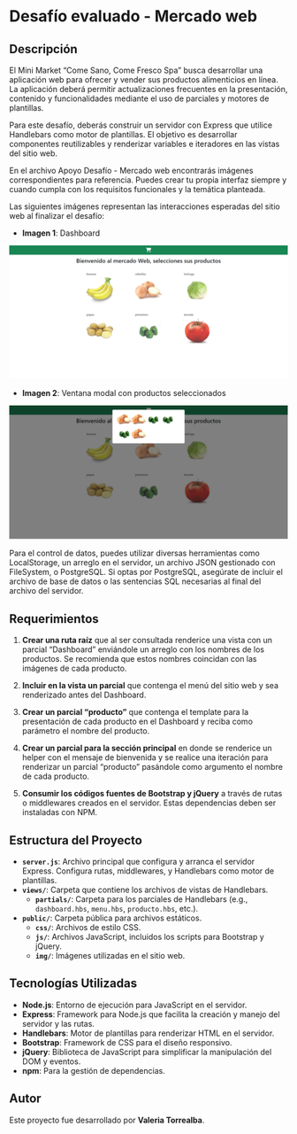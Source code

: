 # Desafío evaluado - Mercado web

## Descripción

El Mini Market “Come Sano, Come Fresco Spa” busca desarrollar una aplicación web para ofrecer y vender sus productos alimenticios en línea. La aplicación deberá permitir actualizaciones frecuentes en la presentación, contenido y funcionalidades mediante el uso de parciales y motores de plantillas.

Para este desafío, deberás construir un servidor con Express que utilice Handlebars como motor de plantillas. El objetivo es desarrollar componentes reutilizables y renderizar variables e iteradores en las vistas del sitio web.

En el archivo Apoyo Desafío - Mercado web encontrarás imágenes correspondientes para referencia. Puedes crear tu propia interfaz siempre y cuando cumpla con los requisitos funcionales y la temática planteada.

Las siguientes imágenes representan las interacciones esperadas del sitio web al finalizar el desafío:

- **Imagen 1**: Dashboard

![mercado1](assets/screenshot/mercado1.png)

- **Imagen 2**: Ventana modal con productos seleccionados

![mercado1](assets/screenshot/mercado2.png)

Para el control de datos, puedes utilizar diversas herramientas como LocalStorage, un arreglo en el servidor, un archivo JSON gestionado con FileSystem, o PostgreSQL. Si optas por PostgreSQL, asegúrate de incluir el archivo de base de datos o las sentencias SQL necesarias al final del archivo del servidor.

## Requerimientos

1. **Crear una ruta raíz** que al ser consultada renderice una vista con un parcial “Dashboard” enviándole un arreglo con los nombres de los productos. Se recomienda que estos nombres coincidan con las imágenes de cada producto.

2. **Incluir en la vista un parcial** que contenga el menú del sitio web y sea renderizado antes del Dashboard.

3. **Crear un parcial “producto”** que contenga el template para la presentación de cada producto en el Dashboard y reciba como parámetro el nombre del producto.

4. **Crear un parcial para la sección principal** en donde se renderice un helper con el mensaje de bienvenida y se realice una iteración para renderizar un parcial “producto” pasándole como argumento el nombre de cada producto.

5. **Consumir los códigos fuentes de Bootstrap y jQuery** a través de rutas o middlewares creados en el servidor. Estas dependencias deben ser instaladas con NPM.

## Estructura del Proyecto

- **`server.js`**: Archivo principal que configura y arranca el servidor Express. Configura rutas, middlewares, y Handlebars como motor de plantillas.
- **`views/`**: Carpeta que contiene los archivos de vistas de Handlebars.
  - **`partials/`**: Carpeta para los parciales de Handlebars (e.g., `dashboard.hbs`, `menu.hbs`, `producto.hbs`, etc.).
- **`public/`**: Carpeta pública para archivos estáticos.
  - **`css/`**: Archivos de estilo CSS.
  - **`js/`**: Archivos JavaScript, incluidos los scripts para Bootstrap y jQuery.
  - **`img/`**: Imágenes utilizadas en el sitio web.

## Tecnologías Utilizadas

- **Node.js**: Entorno de ejecución para JavaScript en el servidor.
- **Express**: Framework para Node.js que facilita la creación y manejo del servidor y las rutas.
- **Handlebars**: Motor de plantillas para renderizar HTML en el servidor.
- **Bootstrap**: Framework de CSS para el diseño responsivo.
- **jQuery**: Biblioteca de JavaScript para simplificar la manipulación del DOM y eventos.
- **npm**: Para la gestión de dependencias.


## Autor

Este proyecto fue desarrollado por **Valeria Torrealba**.